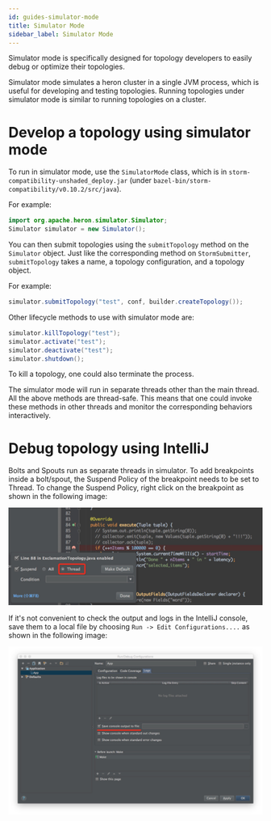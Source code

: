 ```yaml
---
id: guides-simulator-mode
title: Simulator Mode
sidebar_label: Simulator Mode
---
```

<!--
    Licensed to the Apache Software Foundation (ASF) under one
    or more contributor license agreements.  See the NOTICE file
    distributed with this work for additional information
    regarding copyright ownership.  The ASF licenses this file
    to you under the Apache License, Version 2.0 (the
    "License"); you may not use this file except in compliance
    with the License.  You may obtain a copy of the License at
      http://www.apache.org/licenses/LICENSE-2.0
    Unless required by applicable law or agreed to in writing,
    software distributed under the License is distributed on an
    "AS IS" BASIS, WITHOUT WARRANTIES OR CONDITIONS OF ANY
    KIND, either express or implied.  See the License for the
    specific language governing permissions and limitations
    under the License.
-->

Simulator mode is specifically designed for topology developers to easily debug or optimize their 
topologies.

Simulator mode simulates a heron cluster in a single JVM process, which is useful for developing and 
testing topologies. Running topologies under simulator mode is similar to running topologies on a 
cluster.

# Develop a topology using simulator mode

To run in simulator mode, use the ``SimulatorMode`` class, which is
in ``storm-compatibility-unshaded_deploy.jar``  (under ``bazel-bin/storm-compatibility/v0.10.2/src/java``).

For example:

```java
import org.apache.heron.simulator.Simulator;
Simulator simulator = new Simulator();
```

You can then submit topologies using the ``submitTopology`` method on the ``Simulator`` object. Just
like the corresponding method on ``StormSubmitter``, ``submitTopology`` takes a name, a topology 
configuration, and a topology object.

For example:

```java
simulator.submitTopology("test", conf, builder.createTopology());
```

Other lifecycle methods to use with simulator mode are:

```java
simulator.killTopology("test");
simulator.activate("test");
simulator.deactivate("test");
simulator.shutdown();
```

To kill a topology, one could also terminate the process.

The simulator mode will run in separate threads other than the main thread. All the above methods are 
thread-safe. This means that one could invoke these methods in other threads and monitor the 
corresponding behaviors interactively.

# Debug topology using IntelliJ

Bolts and Spouts run as separate threads in simulator. To add breakpoints inside a bolt/spout, the 
Suspend Policy of the breakpoint needs to be set to Thread. To change the Suspend Policy, right 
click on the breakpoint as shown in the following image:

![Set Breakpoint](assets/intellij-set-breakpoint.jpg)

If it's not convenient to check the output and logs in the IntelliJ console, save them to a local file 
by choosing `Run -> Edit Configurations....` as shown in the following image:

![Save Console](assets/intellij-save-console.jpg)


